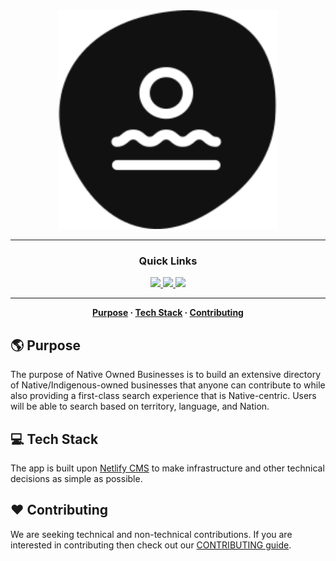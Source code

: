 <div align="center">
  <img
    width="350px"
    height="350px"
    title="Natives Owned Businesses"
    alt="Native Owned Businesses Logo"
    src="./public/logo_black_white.svg" />
</div>

<!-- <div align="center">
  <p>
    <img src="https://img.shields.io/github/license/chroline/well_app?style=for-the-badge" />
  </p>
</div>
-->

---

<div align="center">

### Quick Links

<a
    href="https://bynatives-cms.netlify.app/"
    rel="noreferrer noopener">
<img src="https://img.shields.io/badge/WEBSITE-gray?style=for-the-badge" />
</a>
<a
    href="https://bynatives-cms.netlify.app/admin"
    rel="noreferrer noopener">
<img src="https://img.shields.io/badge/ADD BUSINESS-gray?style=for-the-badge" />
</a>
<a
    href="https://bynatives-cms.netlify.app/about"
    rel="noreferrer noopener">
<img src="https://img.shields.io/badge/FAQs-gray?style=for-the-badge" />
</a>

</div>

---

<div align="center">

**[Purpose](https://github.com/nativesintech/cms.bynatives.app#-purpose) ·
[Tech Stack](https://github.com/nativesintech/cms.bynatives.app#-tech-stack) ·
[Contributing](https://github.com/nativesintech/cms.bynatives.app#-contributing)**

</div>

## 🌎 Purpose

The purpose of Native Owned Businesses is to build an extensive directory of Native/Indigenous-owned businesses that anyone can contribute to while also providing a first-class search experience that is Native-centric. Users will be able to search based on territory, language, and Nation.

## 💻 Tech Stack

The app is built upon [Netlify CMS](https://www.netlifycms.org/) to make infrastructure and other technical decisions as simple as possible.

## ❤️ Contributing

We are seeking technical and non-technical contributions. If you are interested in contributing then check out our [CONTRIBUTING guide](./CONTRIBUTING.md).
